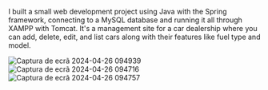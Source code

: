 I built a small web development project using Java with the Spring framework, connecting to a MySQL database and running it all through XAMPP with Tomcat. 
It's a management site for a car dealership where you can add, delete, edit, and list cars along with their features like fuel type and model.

![Captura de ecrã 2024-04-26 094939](https://github.com/MarceloPCarrico/JAVA---WEB/assets/146746607/c04cf77d-d9cd-4de4-b53b-17e541009793)
![Captura de ecrã 2024-04-26 094716](https://github.com/MarceloPCarrico/JAVA---WEB/assets/146746607/7a86cb35-5e3c-4b2d-8795-6f843c3f1357)
![Captura de ecrã 2024-04-26 094757](https://github.com/MarceloPCarrico/JAVA---WEB/assets/146746607/5d7d8b16-7130-4666-8f89-c9578ce6d879)
